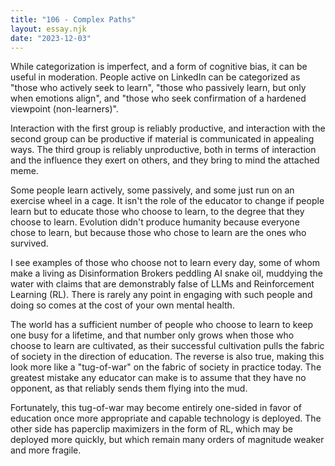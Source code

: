 ```yaml
---
title: "106 - Complex Paths"
layout: essay.njk
date: "2023-12-03"
---
```


While categorization is imperfect, and a form of cognitive bias, it can be useful in moderation. People active on LinkedIn can be categorized as "those who actively seek to learn", "those who passively learn, but only when emotions align", and "those who seek confirmation of a hardened viewpoint (non-learners)".

Interaction with the first group is reliably productive, and interaction with the second group can be productive if material is communicated in appealing ways. The third group is reliably unproductive, both in terms of interaction and the influence they exert on others, and they bring to mind the attached meme.

Some people learn actively, some passively, and some just run on an exercise wheel in a cage. It isn't the role of the educator to change if people learn but to educate those who choose to learn, to the degree that they choose to learn. Evolution didn't produce humanity because everyone chose to learn, but because those who chose to learn are the ones who survived.

I see examples of those who choose not to learn every day, some of whom make a living as Disinformation Brokers peddling AI snake oil, muddying the water with claims that are demonstrably false of LLMs and Reinforcement Learning (RL). There is rarely any point in engaging with such people and doing so comes at the cost of your own mental health.

The world has a sufficient number of people who choose to learn to keep one busy for a lifetime, and that number only grows when those who choose to learn are cultivated, as their successful cultivation pulls the fabric of society in the direction of education. The reverse is also true, making this look more like a "tug-of-war" on the fabric of society in practice today. The greatest mistake any educator can make is to assume that they have no opponent, as that reliably sends them flying into the mud.

Fortunately, this tug-of-war may become entirely one-sided in favor of education once more appropriate and capable technology is deployed. The other side has paperclip maximizers in the form of RL, which may be deployed more quickly, but which remain many orders of magnitude weaker and more fragile.